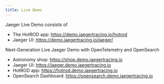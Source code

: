 ```yaml
---
title: Live Demo
---
```


Jaeger Live Demo consists of

  * The HotROD app: https://demo.jaegertracing.io/hotrod
  * Jaeger UI: https://demo.jaegertracing.io/jaeger/


Next-Generation Live Jaeger Demo with OpenTelemetry and OpenSearch

   * Astronomy shop: https://shop.demo.jaegertracing.io   
   * Jaeger UI: https://jaeger.demo.jaegertracing.io
   * HotROD app: https://hotrod.demo.jaegertracing.io      
   * OpenSearch Dashboard: https://opensearch.demo.jaegertracing.io    